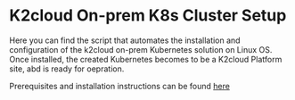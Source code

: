 # K2cloud On-prem K8s Cluster Setup

Here you can find the script that automates the installation and configuration of the k2cloud on-prem Kubernetes solution on Linux OS. Once installed, the created Kubernetes becomes to be a K2cloud Platform site, abd is ready for oepration.

Prerequisites and installation instructions can be found [here](https://support.k2view.com/Academy/articles/98_maintenance_and_operational/Hardware/2_All_Environments/04_Requirements%20and%20Prerequisites%20for%20K2cloud%20on-prem%20K8s%20Installation.html)
